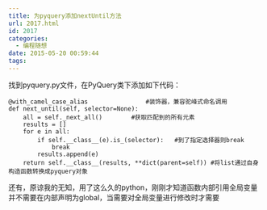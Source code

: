 ```yaml
---
title: 为pyquery添加nextUntil方法
url: 2017.html
id: 2017
categories:
  - 编程随想
date: 2015-05-20 00:59:44
tags:
---
```


找到pyquery.py文件，在PyQuery类下添加如下代码：

    @with_camel_case_alias                #装饰器，兼容驼峰式命名调用
    def next_until(self, selector=None):
        all = self._next_all()        #获取匹配到的所有元素
        results = []
        for e in all:
            if self.__class__(e).is_(selector):   #到了指定选择器则break
                break
            results.append(e)
        return self.__class__(results, **dict(parent=self)) #将list通过自身构造函数转换成pyquery对象
    

还有，原谅我的无知，用了这么久的python，刚刚才知道函数内部引用全局变量并不需要在内部声明为global，当需要对全局变量进行修改时才需要